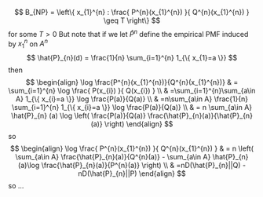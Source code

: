 $$
B_{NP} = \left\{  x_{1}^{n} : \frac{ P^{n}(x_{1}^{n}) }{ Q^{n}(x_{1}^{n}) } \geq T   \right\}
$$
for some $T>0$
But note that if we let $\hat{P}^{n}$ define the empirical PMF induced by $x_{1}^{n}$ on $A^{n}$
$$
\hat{P}_{n}(d) = \frac{1}{n} \sum_{i=1}^{n} 1_{\{ x_{1}=a \}}
$$
then 
$$
\begin{align}
\log \frac{P^{n}(x_{1}^{n})}{Q^{n}(x_{1}^{n})}  & = \sum_{i=1}^{n} \log \frac{ P(x_{i}) }{ Q(x_{i}) } \\
 & =\sum_{i=1}^{n}\sum_{a\in A} 1_{\{ x_{i}=a \}} \log \frac{P(a)}{Q(a)} \\
 & =n\sum_{a\in A} \frac{1}{n} \sum_{i=1}^{n} 1_{\{ x_{i}=a \}} \log \frac{P(a)}{Q(a)} \\
 & = n \sum_{a\in A} \hat{P}_{n} (a) \log \left( \frac{P(a)}{Q(a)} \frac{\hat{P}_{n}(a)}{\hat{P}_{n}(a)} \right)
\end{align}
$$
so
$$
\begin{align}
\log \frac{ P^{n}(x_{1}^{n}) }{ Q^{n}(x_{1}^{n}) }  & = n \left( \sum_{a\in A} \frac{\hat{P}_{n}(a)}{Q^{n}(a)} - \sum_{a\in A} \hat{P}_{n}(a)\log \frac{\hat{P}_{n}(a)}{P^{n}(a)} \right)  \\
 & =nD(\hat{P}_{n}||Q) - nD(\hat{P}_{n}||P)
\end{align}
$$
so ...